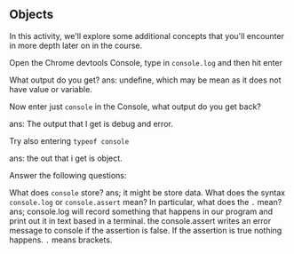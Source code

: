 ## Objects

In this activity, we'll explore some additional concepts that you'll encounter in more depth later on in the course.

Open the Chrome devtools Console, type in `console.log` and then hit enter

What output do you get?
ans: undefine, which may be mean as it does not have value or variable.

Now enter just `console` in the Console, what output do you get back?

ans: The output that I get is debug and error.

Try also entering `typeof console`

ans: the out that i get is object.

Answer the following questions:

What does `console` store?
ans; it might be store data.
What does the syntax `console.log` or `console.assert` mean? In particular, what does the `.` mean?
ans; console.log will record something that happens in our program and print out it in text based in a terminal.
the console.assert writes an error message to console if the assertion is false. If the assertion is true nothing happens.
`.` means brackets.
